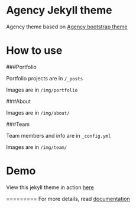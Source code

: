 Agency Jekyll theme
====================

Agency theme based on [Agency bootstrap theme ](http://startbootstrap.com/templates/agency/)

# How to use

###Portfolio

Portfolio projects are in `/_posts`

Images are in `/img/portfolio`

###About

Images are in `/img/about/`

###Team

Team members and info are in `_config.yml`

Images are in `/img/team/`


# Demo

View this jekyll theme in action [here](https://y7kim.github.io/agency-jekyll-theme)

=========
For more details, read [documentation](http://jekyllrb.com/)
